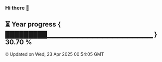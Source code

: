 ### Hi there 👋
⏳ Year progress { █████████▁▁▁▁▁▁▁▁▁▁▁▁▁▁▁▁▁▁▁▁▁ } 30.70 %
---
⏰ Updated on Wed, 23 Apr 2025 00:54:05 GMT

